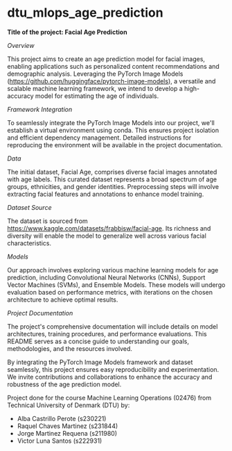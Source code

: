 # dtu_mlops_age_prediction

**Title of the project: Facial Age Prediction**

*Overview*

This project aims to create an age prediction model for facial images, enabling applications such as personalized content recommendations and demographic analysis. Leveraging the PyTorch Image Models (https://github.com/huggingface/pytorch-image-models), a versatile and scalable machine learning framework, we intend to develop a high-accuracy model for estimating the age of individuals.

*Framework Integration*

To seamlessly integrate the PyTorch Image Models into our project, we'll establish a virtual environment using conda. This ensures project isolation and efficient dependency management. Detailed instructions for reproducing the environment will be available in the project documentation.

*Data*

The initial dataset, Facial Age, comprises diverse facial images annotated with age labels. This curated dataset represents a broad spectrum of age groups, ethnicities, and gender identities. Preprocessing steps will involve extracting facial features and annotations to enhance model training.

*Dataset Source*

The dataset is sourced from https://www.kaggle.com/datasets/frabbisw/facial-age. Its richness and diversity will enable the model to generalize well across various facial characteristics.

*Models*

Our approach involves exploring various machine learning models for age prediction, including Convolutional Neural Networks (CNNs), Support Vector Machines (SVMs), and Ensemble Models. These models will undergo evaluation based on performance metrics, with iterations on the chosen architecture to achieve optimal results.

*Project Documentation*

The project's comprehensive documentation will include details on model architectures, training procedures, and performance evaluations. This README serves as a concise guide to understanding our goals, methodologies, and the resources involved.

By integrating the PyTorch Image Models framework and dataset seamlessly, this project ensures easy reproducibility and experimentation. We invite contributions and collaborations to enhance the accuracy and robustness of the age prediction model.


Project done for the course Machine Learning Operations (02476) from Technical University of Denmark (DTU) by:
- Alba Castrillo Perote (s230221)
- Raquel Chaves Martinez (s231844)
- Jorge Martinez Requena (s211980)
- Victor Luna Santos (s222931)
